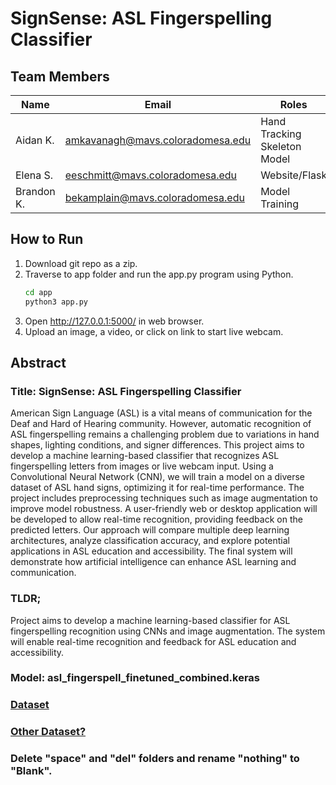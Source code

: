 # SignSense: ASL Fingerspelling Classifier

## Team Members

 | Name | Email | Roles |
 |------|-------|--------------|
 |Aidan K.|amkavanagh@mavs.coloradomesa.edu|Hand Tracking Skeleton Model|
 |Elena S.|eeschmitt@mavs.coloradomesa.edu|Website/Flask|
 |Brandon K. |bekamplain@mavs.coloradomesa.edu |Model Training|

## How to Run
1. Download git repo as a zip.
2. Traverse to app folder and run the app.py program using Python.
   ```bash
   cd app
   python3 app.py
   ```
3. Open http://127.0.0.1:5000/ in web browser.
4. Upload an image, a video, or click on link to start live webcam.

## Abstract
### Title: SignSense: ASL Fingerspelling Classifier
American Sign Language (ASL) is a vital means of communication for the Deaf and Hard of Hearing community. However, automatic recognition of ASL fingerspelling remains a challenging problem due to variations in hand shapes, lighting conditions, and signer differences. This project aims to develop a machine learning-based classifier that recognizes ASL fingerspelling letters from images or live webcam input. Using a Convolutional Neural Network (CNN), we will train a model on a diverse dataset of ASL hand signs, optimizing it for real-time performance. The project includes preprocessing techniques such as image augmentation to improve model robustness. A user-friendly web or desktop application will be developed to allow real-time recognition, providing feedback on the predicted letters. Our approach will compare multiple deep learning architectures, analyze classification accuracy, and explore potential applications in ASL education and accessibility. The final system will demonstrate how artificial intelligence can enhance ASL learning and communication.

### TLDR;

Project aims to develop a machine learning-based classifier for ASL fingerspelling recognition using CNNs and image augmentation. The system will enable real-time recognition and feedback for ASL education and accessibility.

### Model: asl_fingerspell_finetuned_combined.keras
### [Dataset](https://www.kaggle.com/datasets/lexset/synthetic-asl-alphabet)
### [Other Dataset?](https://www.kaggle.com/datasets/debashishsau/aslamerican-sign-language-aplhabet-dataset)
### Delete "space" and "del" folders and rename "nothing" to "Blank".
